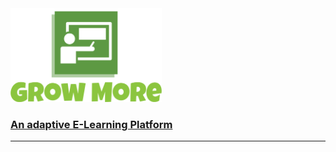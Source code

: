 <img src="./static/logo.png" height="150"/>

### <a href="https://growmoreai.web.app" target="_blank">An adaptive E-Learning Platform</a>
<hr/>
